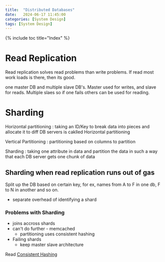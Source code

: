```yaml
---
title:  "Distributed Databases"
date:   2024-06-17 11:45:00
categories: [System Design]
tags: [System Design]
---
```

{% include toc title="Index" %}


# Read Replication

Read replication solves read problems than write problems. If read most work loads is there, then its good.

one master DB and multiple slave DB's. Master used for writes, and slave for reads. Multiple slaes so if one fails others can be used for reading.


# Sharding 

Horizontal partitioning : taking an ID/Key to break data into pieces and allocate it to diff DB servers is caklled Horizontal partitioning

Vertical Partitioning : partitioning based on columns to partition

Sharding : taking one attribute in data and partition the data in such a way that each DB server gets one chunk of data

## Sharding when read replication runs out of gas
Split up the DB based on certain key, for ex, names from A to F in one db, F to N  in another and so on.

- separate overhead of identifying a shard

### Problems with Sharding

- joins accross shards
- can't do further - memcached
  - partitioning uses consistent hashing
- Failing shards
  - keep master slave architecture

Read [Consistent Hashing]()